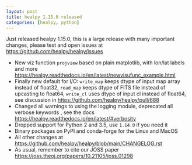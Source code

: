 ```yaml
---
layout: post
title: healpy 1.15.0 released
categories: [healpy, python]
---
```


Just released healpy 1.15.0, this is a large release with many important changes, please test and open issues at <https://github.com/healpy/healpy/issues>

* New viz function `projview` based on plain matplotlib, with lon/lat labels and more <https://healpy.readthedocs.io/en/latest/newvisufunc_example.html>
* Finally new default for I/O: `write_map` keeps dtype of input map array instead of float32, `read_map` keeps dtype of FITS file instead of upcasting to float64, `write_cl` uses dtype of input cl instead of float64, see discussion in <https://github.com/healpy/healpy/pull/688>
* Changed all warnings to using the logging module, deprecated all verbose keywords , see the docs <https://healpy.readthedocs.io/en/latest/#verbosity>
* Dropped support for Python 2 and 3.5, use `1.14.0` if you need it
* Binary packages on PyPI and conda-forge for the Linux and MacOS
* All other changes at <https://github.com/healpy/healpy/blob/main/CHANGELOG.rst>
* As usual, remember to cite our JOSS paper <https://joss.theoj.org/papers/10.21105/joss.01298>
